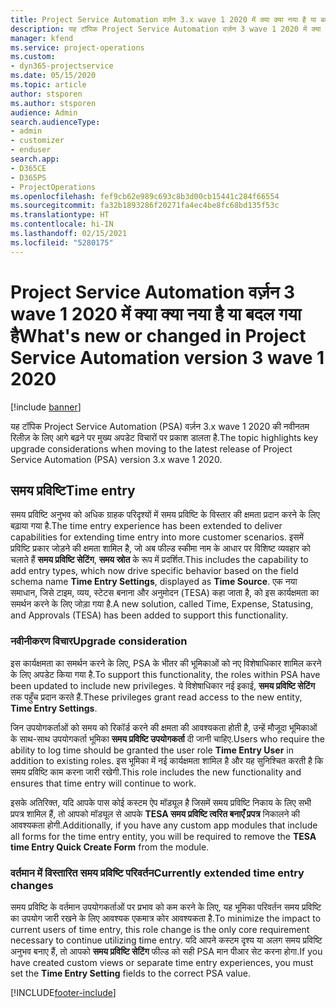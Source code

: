 ```yaml
---
title: Project Service Automation वर्ज़न 3.x wave 1 2020 में क्या क्या नया है या बदल गया है
description: यह टॉपिक Project Service Automation वर्ज़न 3 wave 1 2020 में क्या नया है और क्या बदला है, इसके बारे में जानकारी प्रदान करता है.
manager: kfend
ms.service: project-operations
ms.custom:
- dyn365-projectservice
ms.date: 05/15/2020
ms.topic: article
author: stsporen
ms.author: stsporen
audience: Admin
search.audienceType:
- admin
- customizer
- enduser
search.app:
- D365CE
- D365PS
- ProjectOperations
ms.openlocfilehash: fef9cb62e989c693c8b3d00cb15441c284f66554
ms.sourcegitcommit: fa32b1893286f20271fa4ec4be8fc68bd135f53c
ms.translationtype: HT
ms.contentlocale: hi-IN
ms.lasthandoff: 02/15/2021
ms.locfileid: "5280175"
---
```

# <a name="whats-new-or-changed-in-project-service-automation-version-3-wave-1-2020"></a><span data-ttu-id="ee00d-103">Project Service Automation वर्ज़न 3 wave 1 2020 में क्या क्या नया है या बदल गया है</span><span class="sxs-lookup"><span data-stu-id="ee00d-103">What's new or changed in Project Service Automation version 3 wave 1 2020</span></span>

[!include [banner](../includes/psa-now-project-operations.md)]

<span data-ttu-id="ee00d-104">यह टॉपिक Project Service Automation (PSA) वर्ज़न 3.x wave 1 2020 की नवीनतम रिलीज़ के लिए आगे बढ़ने पर मुख्य अपडेट विचारों पर प्रकाश डालता है.</span><span class="sxs-lookup"><span data-stu-id="ee00d-104">The topic highlights key upgrade considerations when moving to the latest release of Project Service Automation (PSA) version 3.x wave 1 2020.</span></span>

## <a name="time-entry"></a><span data-ttu-id="ee00d-105">समय प्रविष्टि</span><span class="sxs-lookup"><span data-stu-id="ee00d-105">Time entry</span></span>
<span data-ttu-id="ee00d-106">समय प्रविष्टि अनुभव को अधिक ग्राहक परिदृश्यों में समय प्रविष्टि के विस्तार की क्षमता प्रदान करने के लिए बढ़ाया गया है.</span><span class="sxs-lookup"><span data-stu-id="ee00d-106">The time entry experience has been extended to deliver capabilities for extending time entry into more customer scenarios.</span></span> <span data-ttu-id="ee00d-107">इसमें प्रविष्टि प्रकार जोड़ने की क्षमता शामिल है, जो अब फील्ड स्कीमा नाम के आधार पर विशिष्ट व्यवहार को चलाते हैं **समय प्रविष्टि सेटिंग**, **समय स्रोत** के रूप में प्रदर्शित.</span><span class="sxs-lookup"><span data-stu-id="ee00d-107">This includes the capability to add entry types, which now drive specific behavior based on the field schema name **Time Entry Settings**, displayed as **Time Source**.</span></span> <span data-ttu-id="ee00d-108">एक नया समाधान, जिसे टाइम, व्यय, स्टेटस बनाना और अनुमोदन (TESA) कहा जाता है, को इस कार्यक्षमता का समर्थन करने के लिए जोड़ा गया है.</span><span class="sxs-lookup"><span data-stu-id="ee00d-108">A new solution, called Time, Expense, Statusing, and Approvals (TESA) has been added to support this functionality.</span></span>

### <a name="upgrade-consideration"></a><span data-ttu-id="ee00d-109">नवीनीकरण विचार</span><span class="sxs-lookup"><span data-stu-id="ee00d-109">Upgrade consideration</span></span>
<span data-ttu-id="ee00d-110">इस कार्यक्षमता का समर्थन करने के लिए, PSA के भीतर की भूमिकाओं को नए विशेषाधिकार शामिल करने के लिए अपडेट किया गया है.</span><span class="sxs-lookup"><span data-stu-id="ee00d-110">To support this functionality, the roles within PSA have been updated to include new privileges.</span></span> <span data-ttu-id="ee00d-111">ये विशेषाधिकार नई इकाई, **समय प्रविष्टि सेटिंग** तक पहुँच प्रदान करते हैं.</span><span class="sxs-lookup"><span data-stu-id="ee00d-111">These privileges grant read access to the new entity, **Time Entry Settings**.</span></span>

<span data-ttu-id="ee00d-112">जिन उपयोगकर्ताओं को समय को रिकॉर्ड करने की क्षमता की आवश्यकता होती है, उन्हें मौजूदा भूमिकाओं के साथ-साथ उपयोगकर्ता भूमिका **समय प्रविष्टि उपयोगकर्ता** दी जानी चाहिए.</span><span class="sxs-lookup"><span data-stu-id="ee00d-112">Users who require the ability to log time should be granted the user role **Time Entry User** in addition to existing roles.</span></span> <span data-ttu-id="ee00d-113">इस भूमिका में नई कार्यक्षमता शामिल है और यह सुनिश्चित करती है कि समय प्रविष्टि काम करना जारी रखेगी.</span><span class="sxs-lookup"><span data-stu-id="ee00d-113">This role includes the new functionality and ensures that time entry will continue to work.</span></span>

<span data-ttu-id="ee00d-114">इसके अतिरिक्त, यदि आपके पास कोई कस्टम ऐप मॉड्यूल है जिसमें समय प्रविष्टि निकाय के लिए सभी प्रपत्र शामिल हैं, तो आपको मॉड्यूल से आपके **TESA समय प्रविष्टि त्वरित बनाएँ प्रपत्र** निकालने की आवश्यकता होगी.</span><span class="sxs-lookup"><span data-stu-id="ee00d-114">Additionally, if you have any custom app modules that include all forms for the time entry entity, you will be required to remove the **TESA time Entry Quick Create Form** from the module.</span></span>

### <a name="currently-extended-time-entry-changes"></a><span data-ttu-id="ee00d-115">वर्तमान में विस्तारित समय प्रविष्टि परिवर्तन</span><span class="sxs-lookup"><span data-stu-id="ee00d-115">Currently extended time entry changes</span></span>
<span data-ttu-id="ee00d-116">समय प्रविष्टि के वर्तमान उपयोगकर्ताओं पर प्रभाव को कम करने के लिए, यह भूमिका परिवर्तन समय प्रविष्टि का उपयोग जारी रखने के लिए आवश्यक एकमात्र कोर आवश्यकता है.</span><span class="sxs-lookup"><span data-stu-id="ee00d-116">To minimize the impact to current users of time entry, this role change is the only core requirement necessary to continue utilizing time entry.</span></span> <span data-ttu-id="ee00d-117">यदि आपने कस्टम दृश्य या अलग समय प्रविष्टि अनुभव बनाए हैं, तो आपको **समय प्रविष्टि सेटिंग** फील्ड को सही PSA मान पीआर सेट करना होगा.</span><span class="sxs-lookup"><span data-stu-id="ee00d-117">If you have created custom views or separate time entry experiences, you must set the **Time Entry Setting** fields to the correct PSA value.</span></span>


[!INCLUDE[footer-include](../includes/footer-banner.md)]